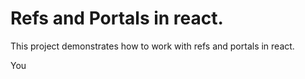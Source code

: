 # Refs and Portals in react.

This project demonstrates how to work with refs and portals in react.

You 